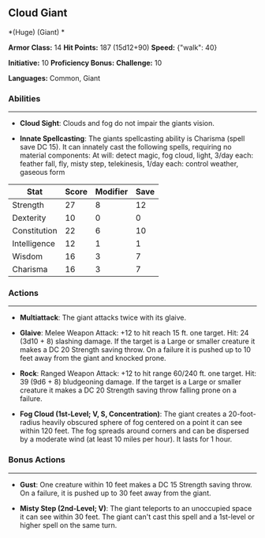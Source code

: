 ## Cloud Giant
*(Huge) (Giant) *

**Armor Class:** 14
**Hit Points:** 187 (15d12+90)
**Speed:** {"walk": 40}

**Initiative:** 10
**Proficiency Bonus:**
**Challenge:** 10

**Languages:** Common, Giant

### Abilities
 --- 
- **Cloud Sight**: Clouds and fog do not impair the giants vision.

- **Innate Spellcasting**: The giants spellcasting ability is Charisma (spell save DC 15). It can innately cast the following spells, requiring no material components: At will: detect magic, fog cloud, light, 3/day each: feather fall, fly, misty step, telekinesis, 1/day each: control weather, gaseous form



| Stat | Score | Modifier | Save |
| ---- | ---- | ---- | ---- |
| Strength | 27 | 8 | 12 |
| Dexterity | 10 | 0 | 0 |
| Constitution | 22 | 6 | 10 |
| Intelligence | 12 | 1 | 1 |
| Wisdom | 16 | 3 | 7 |
| Charisma | 16 | 3 | 7 |

### Actions
 --- 
- **Multiattack**: The giant attacks twice with its glaive.

- **Glaive**: Melee Weapon Attack: +12 to hit  reach 15 ft.  one target. Hit: 24 (3d10 + 8) slashing damage. If the target is a Large or smaller creature  it makes a DC 20 Strength saving throw. On a failure  it is pushed up to 10 feet away from the giant and knocked prone.

- **Rock**: Ranged Weapon Attack: +12 to hit  range 60/240 ft.  one target. Hit: 39 (9d6 + 8) bludgeoning damage. If the target is a Large or smaller creature  it makes a DC 20 Strength saving throw  falling prone on a failure.

- **Fog Cloud (1st-Level; V, S, Concentration)**: The giant creates a 20-foot-radius  heavily obscured sphere of fog centered on a point it can see within 120 feet. The fog spreads around corners and can be dispersed by a moderate wind (at least 10 miles per hour). It lasts for 1 hour.

### Bonus Actions
 --- 
- **Gust**: One creature within 10 feet makes a DC 15 Strength saving throw. On a failure, it is pushed up to 30 feet away from the giant.

- **Misty Step (2nd-Level; V)**: The giant teleports to an unoccupied space it can see within 30 feet. The giant can't cast this spell and a 1st-level or higher spell on the same turn.

